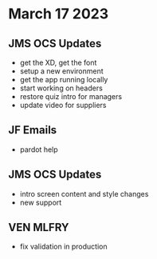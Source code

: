 # March 17 2023

## JMS OCS Updates
- get the XD, get the font
- setup a new environment
- get the app running locally
- start working on headers
- restore quiz intro for managers
- update video for suppliers

## JF Emails
- pardot help

## JMS OCS Updates
- intro screen content and style changes
- new support

## VEN MLFRY
- fix validation in production
